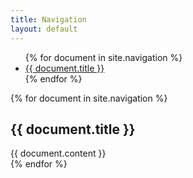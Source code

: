 ```yaml
---
title: Navigation
layout: default
---
```


<nav class="document-nav">
<ul class="pure menu pure-menu-horizontal">
{% for document in site.navigation %}
<li class="pure-menu-item"><a href="#{{ document.title | slugify }}" class="pure-menu-link">{{ document.title }}</a>
</li>
{% endfor %}
</ul>
</nav>
<div class="document-wrap">
{% for document in site.navigation %}
<article id="{{ document.title | slugify }}" class="test">
    <h1>{{ document.title }}</h1>
    {{ document.content }}
</article>
{% endfor %}
</div>